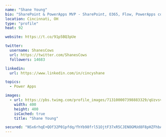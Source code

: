```yaml
---
name: "Shane Young"
bio: "SharePoint & PowerApps MVP - SharePoint, O365, Flow, PowerApps consulting? @PowerApps911 | Pure Snark? You found it."
location: Cincinnati, OH
type: "profile"
heat: 92

website: https://t.co/91p5BQ3pUe

twitter:
  username: ShanesCows
  url: https://twitter.com/ShanesCows
  followers: 14683

linkedin:
  url: https://www.linkedin.com/in/cincyshane

topics:
  - Power Apps

images:
  - url: https://pbs.twimg.com/profile_images/713100007398883329/qUzvsvQ3_400x400.jpg
    width: 400
    height: 400
    isCached: true
    title: "Shane Young"

secured: "NSx6rhqE+QOf32P01pfdq/fhYb98frl51OjtF37xR5CJENOGMUd8F8pHZFhbAJueuVLbk8T3AkTgUIz8wTak9rIA6JumJzM09odMesjDKn3yZxfe6n8cm1xgRCQ5YlJ/o2ouQhvVV/7Fkh7Z3+IGUySF+ojbIm65aAdr48JD0w3uaYrNoKt9k63ydK5W0g1VmpZqyPqPNYuW8Mwh3OgutQjwJ9qv9IGxrbD+MNb44j+Xhzs9hrkBhH6eRYWviL4PP0KbJGfvno5mk4r7kVvS9TT37dwglMmshp7UHfcNOQiPiJWnNN9N0ZsbDl9oAMW7hcBdJHUY7AtSRe/QrLRYn6Q9PFfa7+OIJrslNwUvNAIGP9jdQYNC5UjOY2t6jSEAYNrskII2Z8gcpCmVGz+N4TPt7TwPsXdQxdTDhUUT97k=;gejmVK3BsaRE3K32GAz3rg=="
---
```


